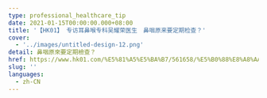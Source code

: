 ```yaml
---
type: professional_healthcare_tip
date: 2021-01-15T00:00:00.000+08:00
title: '【HK01】 专访耳鼻喉专科吴耀荣医生　鼻咽原来要定期检查？'
cover:
  - '../images/untitled-design-12.png'
detail: 鼻咽原來要定期檢查？
href: https://www.hk01.com/%E5%81%A5%E5%BA%B7/561658/%E5%B0%88%E8%A8%AA%E8%80%B3%E9%BC%BB%E5%96%89%E5%B0%88%E7%A7%91%E5%90%B3%E8%80%80%E6%A6%AE%E9%86%AB%E7%94%9F-%E9%BC%BB%E5%92%BD%E5%8E%9F%E4%BE%86%E8%A6%81%E5%AE%9A%E6%9C%9F%E6%AA%A2%E6%9F%A5
slug: ''
languages:
  - zh-CN
---
```

